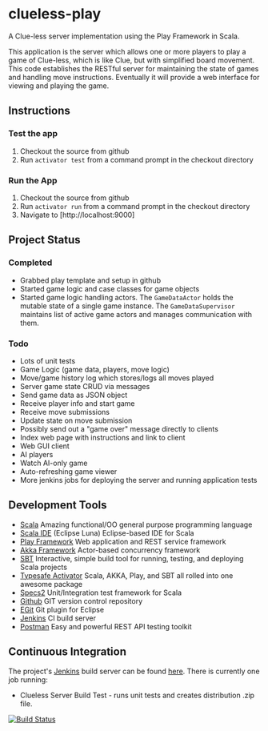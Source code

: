 clueless-play
=============

A Clue-less server implementation using the Play Framework in Scala.

This application is the server which allows one or more players to play a 
game of Clue-less, which is like Clue,
but with simplified board movement. This code establishes the RESTful server for
maintaining the state of games and handling move instructions. Eventually it will
provide a web interface for viewing and playing the game.

Instructions
------------

### Test the app

1. Checkout the source from github
2. Run `activator test` from a command prompt in the checkout directory


### Run the App

1. Checkout the source from github
2. Run `activator run` from a command prompt in the checkout directory
3. Navigate to [http://localhost:9000]

Project Status
--------------

### Completed

* Grabbed play template and setup in github
* Started game logic and case classes for game objects
* Started game logic handling actors. The `GameDataActor` holds the 
  mutable state of a single game instance. The `GameDataSupervisor` 
  maintains list of active game actors and manages communication with them.

### Todo

* Lots of unit tests
* Game Logic (game data, players, move logic)
* Move/game history log which stores/logs all moves played
* Server game state CRUD via messages
* Send game data as JSON object
* Receive player info and start game
* Receive move submissions
* Update state on move submission
* Possibly send out a "game over" message directly to clients
* Index web page with instructions and link to client
* Web GUI client
* AI players
* Watch AI-only game
* Auto-refreshing game viewer
* More jenkins jobs for deploying the server and running application tests

Development Tools
-----------------

* [Scala](http://www.scala-lang.org/) Amazing functional/OO general purpose programming language
* [Scala IDE](http://scala-ide.org/) (Eclipse Luna) Eclipse-based IDE for Scala
* [Play Framework](https://www.playframework.com) Web application and REST service framework
* [Akka Framework](http://akka.io/) Actor-based concurrency framework
* [SBT](http://www.scala-sbt.org/) Interactive, simple build tool for running, testing, and deploying Scala projects
* [Typesafe Activator](http://typesafe.com/) Scala, AKKA, Play, and SBT all rolled into one awesome package
* [Specs2](https://etorreborre.github.io/specs2) Unit/Integration test framework for Scala
* [Github](https://github.com/Mixolyde/clueless-play) GIT version control repository
* [EGit](https://eclipse.github.io/) Git plugin for Eclipse
* [Jenkins](http://jenkins-ci.org) CI build server
* [Postman](http://www.getpostman.com/) Easy and powerful REST API testing toolkit

Continuous Integration
----------------------

The project's [Jenkins](http://jenkins-ci.org) build server can be found 
[here](http://ec2-54-172-180-224.compute-1.amazonaws.com:8080/jenkins). 
There is currently one job running:

* Clueless Server Build Test - runs unit tests and creates distribution .zip file.

[![Build Status](http://ec2-54-172-180-224.compute-1.amazonaws.com:8080/jenkins/job/Clueless_Server_Play_Test/badge/icon)](http://ec2-54-172-180-224.compute-1.amazonaws.com:8080/jenkins/job/Clueless_Server_Play_Test/)
